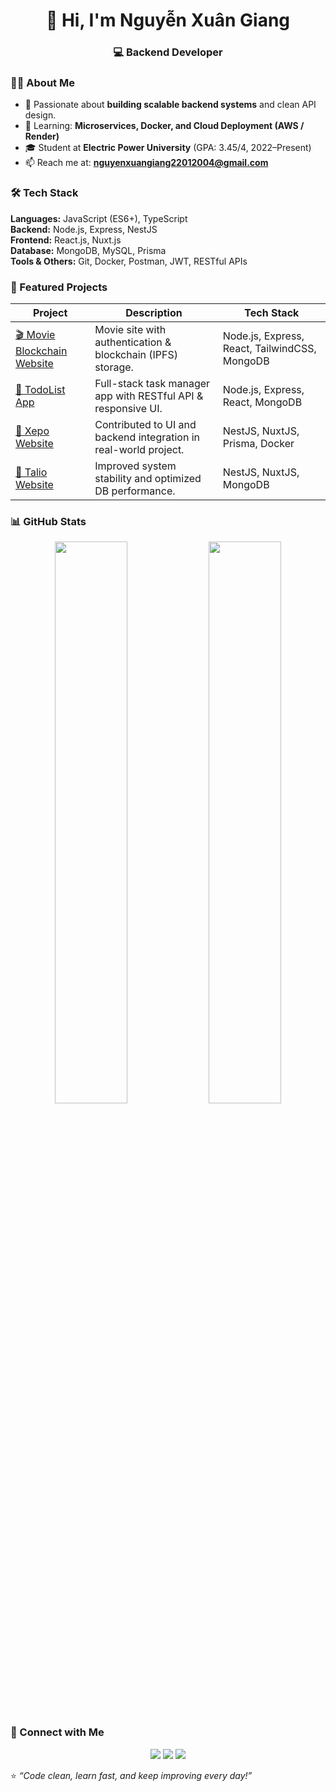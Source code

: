 <h1 align="center">👋 Hi, I'm Nguyễn Xuân Giang</h1>
<h3 align="center">💻 Backend Developer</h3>


### 👨‍💻 About Me
- 🎯 Passionate about **building scalable backend systems** and clean API design.  
- 🧠 Learning: **Microservices, Docker, and Cloud Deployment (AWS / Render)**  
- 🎓 Student at **Electric Power University** (GPA: 3.45/4, 2022–Present)  
- 📫 Reach me at: **nguyenxuangiang22012004@gmail.com**


### 🛠️ Tech Stack
**Languages:** JavaScript (ES6+), TypeScript  
**Backend:** Node.js, Express, NestJS  
**Frontend:** React.js, Nuxt.js  
**Database:** MongoDB, MySQL, Prisma  
**Tools & Others:** Git, Docker, Postman, JWT, RESTful APIs  


### 🚀 Featured Projects

| Project | Description | Tech Stack |
|----------|--------------|-------------|
| [🎬 Movie Blockchain Website](https://github.com/nguyenxuangiang22012004/movieBlockChainProject) | Movie site with authentication & blockchain (IPFS) storage. | Node.js, Express, React, TailwindCSS, MongoDB |
| [📝 TodoList App](https://github.com/nguyenxuangiang22012004/todolistReactNodejs) | Full-stack task manager app with RESTful API & responsive UI. | Node.js, Express, React, MongoDB |
| [🚗 Xepo Website](https://xepo.ai/) | Contributed to UI and backend integration in real-world project. | NestJS, NuxtJS, Prisma, Docker |
| [💼 Talio Website](https://talio.vn/) | Improved system stability and optimized DB performance. | NestJS, NuxtJS, MongoDB |


### 📊 GitHub Stats
<p align="center">
  <img width="48%" src="https://github-readme-stats.vercel.app/api?username=nguyenxuangiang22012004&show_icons=true&theme=radical" />
  <img width="48%" src="https://github-readme-streak-stats.herokuapp.com/?user=nguyenxuangiang22012004&theme=radical" />
</p>


### 🌱 Connect with Me
<p align="center">
  <a href="mailto:nguyenxuangiang22012004@gmail.com"><img src="https://img.shields.io/badge/Gmail-D14836?style=for-the-badge&logo=gmail&logoColor=white"/></a>
  <a href="https://www.linkedin.com"><img src="https://img.shields.io/badge/LinkedIn-0A66C2?style=for-the-badge&logo=linkedin&logoColor=white"/></a>
  <a href="https://github.com/nguyenxuangiang22012004"><img src="https://img.shields.io/badge/GitHub-171515?style=for-the-badge&logo=github&logoColor=white"/></a>
</p>


⭐️ *“Code clean, learn fast, and keep improving every day!”*
